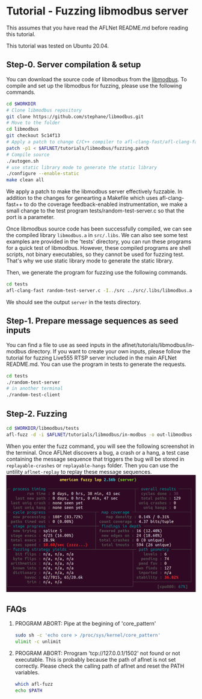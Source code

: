 # Tutorial - Fuzzing libmodbus server
This assumes that you have read the AFLNet README.md before reading this tutorial.

This tutorial was tested on Ubuntu 20.04.

## Step-0. Server compilation & setup
You can download the source code of libmodbus from the [libmodbus](https://github.com/stephane/libmodbus). To compile and set up the libmodbus for fuzzing, please use the following commands.

```bash
cd $WORKDIR
# Clone libmodbus repository
git clone https://github.com/stephane/libmodbus.git
# Move to the folder
cd libmodbus
git checkout 5c14f13
# Apply a patch to change C/C++ compiler to afl-clang-fast/afl-clang-fast++
patch -p1 < $AFLNET/tutorials/libmodbus/fuzzing.patch
# Compile source
./autogen.sh
# use static library mode to generate the static library
./configure --enable-static
make clean all
```
We apply a patch to make the libmodbus server effectively fuzzable. In addition to the changes for genearting a Makefile which uses afl-clang-fast++ to do the coverage feedback-enabled instrumentation, we make a small change to the test program tests/random-test-server.c so that the port is a parameter. 

Once libmodbus source code has been successfully compiled, we can see the compiled library ```libmodbus.a``` in ```src/.libs```. We can also see some test examples are provided in the 'tests' directory, you can run these programs for a quick test of libmodbus. However, these compiled programs are shell scripts, not binary executables, so they cannot be used for fuzzing test. That's why we use static library mode to generate the static library. 

Then, we generate the program for fuzzing use the following commands.
```bash
cd tests
afl-clang-fast random-test-server.c -I../src ../src/.libs/libmodbus.a -o server
```

We should see the output ```server``` in the tests directory.

## Step-1. Prepare message sequences as seed inputs

You can find a file to use as seed inputs in the aflnet/tutorials/libmodbus/in-modbus directory. If you want to create your own inputs, please follow the tutorial for fuzzing Live555 RTSP server included in the main AFLNet README.md. You can use the program in tests to generate the requests.
```bash
cd tests
./random-test-server
# in another terminal
./random-test-client
```

## Step-2. Fuzzing
```bash
cd $WORKDIR/libmodbus/tests
afl-fuzz -d -i $AFLNET/tutorials/libmodbus/in-modbus -o out-libmodbus -N tcp://127.0.0.1/1502 -P MODBUS -D 10000 -q 3 -s 3 -E -K -R ./server 1502
```
When you enter the fuzz command, you will see the following screenshot in the terminal. Once AFLNet discovers a bug, a crash or a hang, a test case containing the message sequence that triggers the bug will be stored in ```replayable-crashes``` or ```replayable-hangs``` folder. Then you can use the untility ```aflnet-replay``` to replay these message sequences. 
![screenshot of the fuzz program](WechatIMG1497.jpg)

## FAQs
1. PROGRAM ABORT: Pipe at the begining of 'core_pattern'
   ```bash
   sudo sh -c 'echo core > /proc/sys/kernel/core_pattern'
   ulimit -c unlimit
   ```
2. PROGRAM ABORT: Prrogram 'tcp://127.0.0.1/1502' not found or not executable.
   This is probably because the path of aflnet is not set correctly. Please check the calling path of aflnet and reset the PATH variables.
   ```bash
   which afl-fuzz
   echo $PATH
   ```


 
